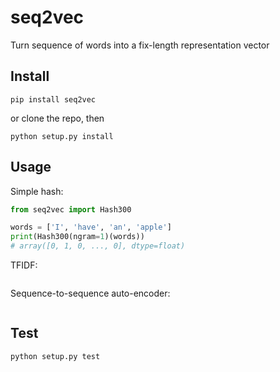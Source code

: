 # seq2vec
Turn sequence of words into a fix-length representation vector


## Install
```
pip install seq2vec
```
or clone the repo, then
```
python setup.py install
```


## Usage

Simple hash:
```python
from seq2vec import Hash300

words = ['I', 'have', 'an', 'apple']
print(Hash300(ngram=1)(words))
# array([0, 1, 0, ..., 0], dtype=float)
```

TFIDF:
```python

```

Sequence-to-sequence auto-encoder:
```python

```


## Test
```
python setup.py test
```

